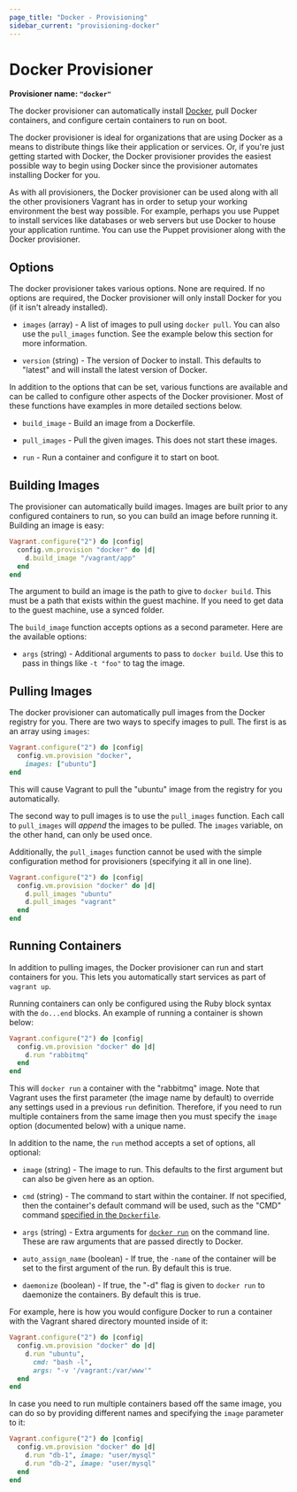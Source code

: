 ```yaml
---
page_title: "Docker - Provisioning"
sidebar_current: "provisioning-docker"
---
```


# Docker Provisioner

**Provisioner name: `"docker"`**

The docker provisioner can automatically install [Docker](http://www.docker.io),
pull Docker containers, and configure certain containers to run on boot.

The docker provisioner is ideal for organizations that are using
Docker as a means to distribute things like their application or services.
Or, if you're just getting started with Docker, the Docker provisioner
provides the easiest possible way to begin using Docker since the provisioner
automates installing Docker for you.

As with all provisioners, the Docker provisioner can be used along with
all the other provisioners Vagrant has in order to setup your working
environment the best way possible. For example, perhaps you use Puppet to
install services like databases or web servers but use Docker to house
your application runtime. You can use the Puppet provisioner along
with the Docker provisioner.

## Options

The docker provisioner takes various options. None are required. If
no options are required, the Docker provisioner will only install Docker
for you (if it isn't already installed).

* `images` (array) - A list of images to pull using `docker pull`. You
  can also use the `pull_images` function. See the example below this
  section for more information.

* `version` (string) - The version of Docker to install. This defaults to
  "latest" and will install the latest version of Docker.

In addition to the options that can be set, various functions are available
and can be called to configure other aspects of the Docker provisioner. Most
of these functions have examples in more detailed sections below.

* `build_image` - Build an image from a Dockerfile.

* `pull_images` - Pull the given images. This does not start these images.

* `run` - Run a container and configure it to start on boot.

## Building Images

The provisioner can automatically build images. Images are built prior to
any configured containers to run, so you can build an image before running it.
Building an image is easy:

```ruby
Vagrant.configure("2") do |config|
  config.vm.provision "docker" do |d|
    d.build_image "/vagrant/app"
  end
end
```

The argument to build an image is the path to give to `docker build`. This
must be a path that exists within the guest machine. If you need to get data
to the guest machine, use a synced folder.

The `build_image` function accepts options as a second parameter. Here
are the available options:

* `args` (string) - Additional arguments to pass to `docker build`. Use this
  to pass in things like `-t "foo"` to tag the image.

## Pulling Images

The docker provisioner can automatically pull images from the
Docker registry for you. There are two ways to specify images to
pull. The first is as an array using `images`:

```ruby
Vagrant.configure("2") do |config|
  config.vm.provision "docker",
    images: ["ubuntu"]
end
```

This will cause Vagrant to pull the "ubuntu" image from the registry
for you automatically.

The second way to pull images is to use the `pull_images` function.
Each call to `pull_images` will _append_ the images to be pulled. The
`images` variable, on the other hand, can only be used once.

Additionally, the `pull_images` function cannot be used with the
simple configuration method for provisioners (specifying it all in one line).

```ruby
Vagrant.configure("2") do |config|
  config.vm.provision "docker" do |d|
    d.pull_images "ubuntu"
    d.pull_images "vagrant"
  end
end
```

## Running Containers

In addition to pulling images, the Docker provisioner can run and start
containers for you. This lets you automatically start services as part of
`vagrant up`.

Running containers can only be configured using the Ruby block syntax with
the `do...end` blocks. An example of running a container is shown below:

```ruby
Vagrant.configure("2") do |config|
  config.vm.provision "docker" do |d|
    d.run "rabbitmq"
  end
end
```

This will `docker run` a container with the "rabbitmq" image. Note that
Vagrant uses the first parameter (the image name by default) to override any
settings used in a previous `run` definition. Therefore, if you need to run
multiple containers from the same image then you must specify the `image`
option (documented below) with a unique name.

In addition to the name, the `run` method accepts a set of options, all optional:

* `image` (string) - The image to run. This defaults to the first argument
  but can also be given here as an option.

* `cmd` (string) - The command to start within the container. If not specified,
  then the container's default command will be used, such as the
  "CMD" command [specified in the `Dockerfile`](http://docs.docker.io/en/latest/use/builder/#cmd).

* `args` (string) - Extra arguments for [`docker run`](http://docs.docker.io/en/latest/commandline/cli/#run)
  on the command line. These are raw arguments that are passed directly to Docker.

* `auto_assign_name` (boolean) - If true, the `-name` of the container will
  be set to the first argument of the run. By default this is true.

* `daemonize` (boolean) - If true, the "-d" flag is given to `docker run` to
  daemonize the containers. By default this is true.

For example, here is how you would configure Docker to run a container
with the Vagrant shared directory mounted inside of it:

```ruby
Vagrant.configure("2") do |config|
  config.vm.provision "docker" do |d|
    d.run "ubuntu",
      cmd: "bash -l",
      args: "-v '/vagrant:/var/www'"
  end
end
```

In case you need to run multiple containers based off the same image, you can do
so by providing different names and specifying the `image` parameter to it:

```ruby
Vagrant.configure("2") do |config|
  config.vm.provision "docker" do |d|
    d.run "db-1", image: "user/mysql"
    d.run "db-2", image: "user/mysql"
  end
end
```
